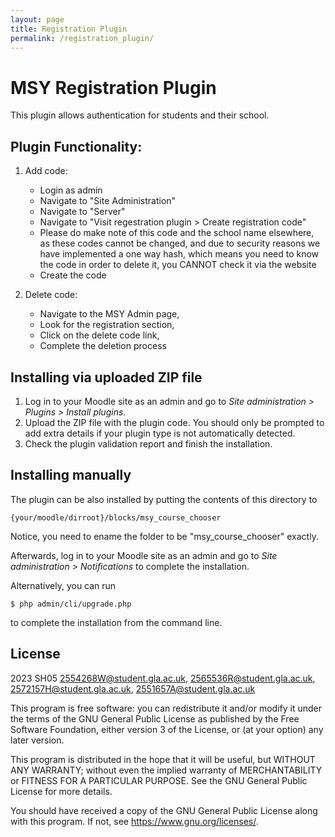 ```yaml
---
layout: page
title: Registration Plugin 
permalink: /registration_plugin/
---
```


# MSY Registration Plugin #

This plugin allows authentication for students and their school.

## Plugin Functionality: ##

1. Add code:
    - Login as admin
    - Navigate to "Site Administration"
    - Navigate to "Server"
    - Navigate to "Visit regestration plugin > Create registration code"
    - Please do make note of this code and the school name elsewhere, as these codes cannot be changed, and due to security reasons we have implemented a one way hash, which means you need to know the code in order to delete it, you CANNOT check it via the website
    - Create the code

2. Delete code:
    - Navigate to the MSY Admin page, 
    - Look for the registration section, 
    - Click on the delete code link, 
    - Complete the deletion process


## Installing via uploaded ZIP file ##

1. Log in to your Moodle site as an admin and go to _Site administration >
   Plugins > Install plugins_.
2. Upload the ZIP file with the plugin code. You should only be prompted to add
   extra details if your plugin type is not automatically detected.
3. Check the plugin validation report and finish the installation.

## Installing manually ##

The plugin can be also installed by putting the contents of this directory to

    {your/moodle/dirroot}/blocks/msy_course_chooser

Notice, you need to ename the folder to be "msy_course_chooser" exactly.

Afterwards, log in to your Moodle site as an admin and go to _Site administration >
Notifications_ to complete the installation.

Alternatively, you can run

    $ php admin/cli/upgrade.php

to complete the installation from the command line.

## License ##

2023 SH05 <2554268W@student.gla.ac.uk>, <2565536R@student.gla.ac.uk>, <2572157H@student.gla.ac.uk>, <2551657A@student.gla.ac.uk>

This program is free software: you can redistribute it and/or modify it under
the terms of the GNU General Public License as published by the Free Software
Foundation, either version 3 of the License, or (at your option) any later
version.

This program is distributed in the hope that it will be useful, but WITHOUT ANY
WARRANTY; without even the implied warranty of MERCHANTABILITY or FITNESS FOR A
PARTICULAR PURPOSE.  See the GNU General Public License for more details.

You should have received a copy of the GNU General Public License along with
this program.  If not, see <https://www.gnu.org/licenses/>.
